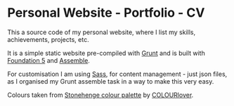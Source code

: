 # Personal Website - Portfolio - CV

This a source code of my personal website, where I list my skills, achievements, projects, etc.

It is a simple static website pre-compiled with [Grunt](http://gruntjs.com/)
and is built with [Foundation 5](http://foundation.zurb.com/) and [Assemble](http://assemble.io/).

For customisation I am using [Sass](http://sass-lang.com/), for content management - just json files,
as I organised my Grunt assemble task in a way to make this very easy.

Colours taken from [Stonehenge colour palette](http://www.colourlovers.com/palette/101411/Stonehenge) by [COLOURlover](http://www.colourlovers.com/lover/COLOURlover/).
